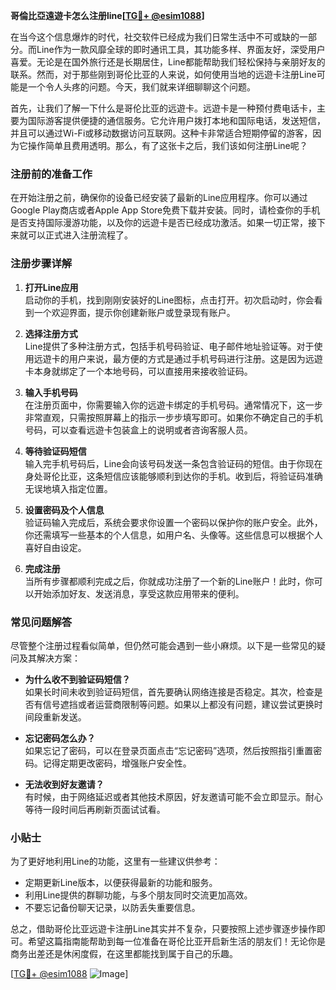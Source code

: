 **哥倫比亞遠遊卡怎么注册line[[TG💪+ @esim1088](https://t.me/s/esim1088)]**

在当今这个信息爆炸的时代，社交软件已经成为我们日常生活中不可或缺的一部分。而Line作为一款风靡全球的即时通讯工具，其功能多样、界面友好，深受用户喜爱。无论是在国外旅行还是长期居住，Line都能帮助我们轻松保持与亲朋好友的联系。然而，对于那些刚到哥伦比亚的人来说，如何使用当地的远遊卡注册Line可能是一个令人头疼的问题。今天，我们就来详细聊聊这个问题。

首先，让我们了解一下什么是哥伦比亚的远遊卡。远遊卡是一种预付费电话卡，主要为国际游客提供便捷的通信服务。它允许用户拨打本地和国际电话，发送短信，并且可以通过Wi-Fi或移动数据访问互联网。这种卡非常适合短期停留的游客，因为它操作简单且费用透明。那么，有了这张卡之后，我们该如何注册Line呢？

### 注册前的准备工作

在开始注册之前，确保你的设备已经安装了最新的Line应用程序。你可以通过Google Play商店或者Apple App Store免费下载并安装。同时，请检查你的手机是否支持国际漫游功能，以及你的远遊卡是否已经成功激活。如果一切正常，接下来就可以正式进入注册流程了。

### 注册步骤详解

1. **打开Line应用**  
   启动你的手机，找到刚刚安装好的Line图标，点击打开。初次启动时，你会看到一个欢迎界面，提示你创建新账户或登录现有账户。

2. **选择注册方式**  
   Line提供了多种注册方式，包括手机号码验证、电子邮件地址验证等。对于使用远遊卡的用户来说，最方便的方式是通过手机号码进行注册。这是因为远遊卡本身就绑定了一个本地号码，可以直接用来接收验证码。

3. **输入手机号码**  
   在注册页面中，你需要输入你的远遊卡绑定的手机号码。通常情况下，这一步非常直观，只需按照屏幕上的指示一步步填写即可。如果你不确定自己的手机号码，可以查看远遊卡包装盒上的说明或者咨询客服人员。

4. **等待验证码短信**  
   输入完手机号码后，Line会向该号码发送一条包含验证码的短信。由于你现在身处哥伦比亚，这条短信应该能够顺利到达你的手机。收到后，将验证码准确无误地填入指定位置。

5. **设置密码及个人信息**  
   验证码输入完成后，系统会要求你设置一个密码以保护你的账户安全。此外，你还需填写一些基本的个人信息，如用户名、头像等。这些信息可以根据个人喜好自由设定。

6. **完成注册**  
   当所有步骤都顺利完成之后，你就成功注册了一个新的Line账户！此时，你可以开始添加好友、发送消息，享受这款应用带来的便利。

### 常见问题解答

尽管整个注册过程看似简单，但仍然可能会遇到一些小麻烦。以下是一些常见的疑问及其解决方案：

- **为什么收不到验证码短信？**  
  如果长时间未收到验证码短信，首先要确认网络连接是否稳定。其次，检查是否有信号遮挡或者运营商限制等问题。如果以上都没有问题，建议尝试更换时间段重新发送。

- **忘记密码怎么办？**  
  如果忘记了密码，可以在登录页面点击“忘记密码”选项，然后按照指引重置密码。记得定期更改密码，增强账户安全性。

- **无法收到好友邀请？**  
  有时候，由于网络延迟或者其他技术原因，好友邀请可能不会立即显示。耐心等待一段时间后再刷新页面试试看。

### 小贴士

为了更好地利用Line的功能，这里有一些建议供参考：
- 定期更新Line版本，以便获得最新的功能和服务。
- 利用Line提供的群聊功能，与多个朋友同时交流更加高效。
- 不要忘记备份聊天记录，以防丢失重要信息。

总之，借助哥伦比亚远遊卡注册Line其实并不复杂，只要按照上述步骤逐步操作即可。希望这篇指南能帮助到每一位准备在哥伦比亚开启新生活的朋友们！无论你是商务出差还是休闲度假，在这里都能找到属于自己的乐趣。

[[TG💪+ @esim1088](https://t.me/s/esim1088) ![Image](https://i.postimg.cc/4NQfJmqS/Snipaste-2025-05-13-00-14-12.png)]